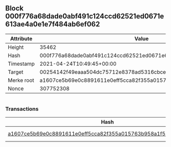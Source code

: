 ## Block 000f776a68dade0abf491c124ccd62521ed0671e613ae4a0e1e7f484ab6ef062

Attribute | Value
--- | ---
Height | 35462
Hash | 000f776a68dade0abf491c124ccd62521ed0671e613ae4a0e1e7f484ab6ef062
Timestamp | 2021-04-24T10:49:45+00:00
Target | 00254142f49eaaa504dc75712e8378ad5316cbcead634704b3734b6271167cc4
Merke root | a1607ce5b69e0c8891611e0eff5cca82f355a015763b958a1f524b021b8aa196
Nonce | 307752308

```

```

### Transactions

Hash | Amount
--- | ---
[a1607ce5b69e0c8891611e0eff5cca82f355a015763b958a1f524b021b8aa196](a1607ce5b69e0c8891611e0eff5cca82f355a015763b958a1f524b021b8aa196.md) | 10.00000000 SKEPTI 
